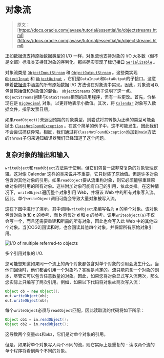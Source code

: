 # 对象流

> 原文： [https://docs.oracle.com/javase/tutorial/essential/io/objectstreams.html](https://docs.oracle.com/javase/tutorial/essential/io/objectstreams.html)

正如数据流支持原始数据类型的 I/O 一样，对象流也支持对象的 I/O.大多数（但不是全部）标准类支持其对象的序列化。那些确实实现了标记接口 [`Serializable`](https://docs.oracle.com/javase/8/docs/api/java/io/Serializable.html) 。

对象流类是 [`ObjectInputStream`](https://docs.oracle.com/javase/8/docs/api/java/io/ObjectInputStream.html) 和 [`ObjectOutputStream`](https://docs.oracle.com/javase/8/docs/api/java/io/ObjectOutputStream.html) 。这些类实现 [`ObjectInput`](https://docs.oracle.com/javase/8/docs/api/java/io/ObjectInput.html) 和 [`ObjectOutput`](https://docs.oracle.com/javase/8/docs/api/java/io/ObjectOutput.html) ，它们是`DataInput`和`DataOutput`的子接口。这意味着[数据流](datastreams.html)中涵盖的所有原始数据 I/O 方法也在对象流中实现。因此，对象流可以包含原始值和对象值的混合。 [`ObjectStreams`](examples/ObjectStreams.java) 的例子说明了这一点。 `ObjectStreams`创建与`DataStreams`相同的应用程序，但有一些更改。首先，价格现在是 [`BigDecimal`](https://docs.oracle.com/javase/8/docs/api/java/math/BigDecimal.html) 对象，以更好地表示小数值。其次，将 [`Calendar`](https://docs.oracle.com/javase/8/docs/api/java/util/Calendar.html) 对象写入数据文件，指示发票日期。

如果`readObject()`未返回预期的对象类型，则尝试将其转换为正确的类型可能会抛出 [`ClassNotFoundException`](https://docs.oracle.com/javase/8/docs/api/java/lang/ClassNotFoundException.html) 。在这个简单的例子中，这不可能发生，因此我们不会尝试捕获异常。相反，我们通过将`ClassNotFoundException`添加到`main`方法的`throws`子句来通知编译器我们已经知道了这个问题。

## 复杂对象的输出和输入

`writeObject`和`readObject`方法易于使用，但它们包含一些非常复杂的对象管理逻辑。这对像 Calendar 这样的类来说并不重要，它只封装了原始值。但是许多对象包含对其他对象的引用。如果`readObject`要从流重构对象，则它必须能够重建原始对象所引用的所有对象。这些附加对象可能有自己的引用，依此类推。在这种情况下，`writeObject`遍历整个对象引用 Web，并将该 Web 中的所有对象写入流。因此，单个`writeObject`调用可能会导致大量对象被写入流。

这在下图中进行了演示，其中调用`writeObject`来编写名为 **a** 的单个对象。该对象包含对象 **b** 和 **c** 的参考，而 **b** 包含对 **d** 和 **e** 的参考。调用`writeobject(a)`不仅会写**一个**，而且还需要重建**和**所需的所有对象，因此也会写入此 Web 中的其他四个对象。当[COG2]回读**和**时，也会回读其他四个对象，并保留所有原始对象引用。

![I/O of multiple referred-to objects](img/3d73d2c801b8fa96fe4d2878f407bd8b.jpg)

多个引用对象的 I/O.



您可能想知道如果同一个流上的两个对象都包含对单个对象的引用会发生什么。当他们回读时，他们都会引用一个对象吗？答案是肯定的。流只能包含一个对象的副本，尽管它可以包含任意数量的对象。因此，如果您将对象显式写入流两次，那么您实际上只编写了两次引用。例如，如果以下代码将对象`ob`两次写入流：

```java
Object ob = new Object();
out.writeObject(ob);
out.writeObject(ob);
```

每个`writeObject`必须与`readObject`匹配，因此读取流的代码将如下所示：

```java
Object ob1 = in.readObject();
Object ob2 = in.readObject();
```

这导致两个变量`ob1`和`ob2`，它们是对单个对象的引用。

但是，如果将单个对象写入两个不同的流，则它实际上是重复的 - 读取两个流的单个程序将看到两个不同的对象。